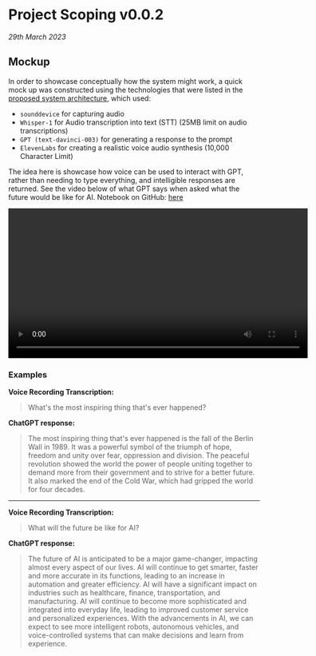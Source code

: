 # Project Scoping v0.0.2

*29th March 2023*


## Mockup

In order to showcase conceptually how the system might work, a quick mock up was constructed using the technologies that were listed in the [proposed system architecture](./v0.0.1.md#proposed-system-architecture), which used:

- `sounddevice` for capturing audio 
- `Whisper-1` for Audio transcription into text (STT) (25MB limit on audio transcriptions)
- `GPT (text-davinci-003)` for generating a response to the prompt 
- `ElevenLabs` for creating a realistic voice audio synthesis (10,000 Character Limit)


The idea here is showcase how voice can be used to interact with GPT, rather than needing to type everything, and intelligible responses are returned. See the video below of what GPT says when asked what the future would be like for AI. Notebook on GitHub: [here](https://github.com/tempnamefornow/ar-assistant/blob/main/notebooks/research/chatgpt/openai-api.ipynb)

<center>

<video style="width:600px" controls="" alt="type:video">
   <source src="../../../resources/video/project_documentation/scoping/chat_with_gpt.mov" type="video/mp4">
</video>

</center> 



### Examples

**Voice Recording Transcription:**

> What's the most inspiring thing that's ever happened?

**ChatGPT response:**

> The most inspiring thing that's ever happened is the fall of the Berlin Wall in 1989.
>It was a powerful symbol of the triumph of hope, freedom and unity over fear, oppression and division.
> The peaceful revolution showed the world the power of people uniting together to demand more from their government
> and to strive for a better future. It also marked the end of the Cold War, which had gripped the world for four decades.

---

**Voice Recording Transcription:**

> What will the future be like for AI?

**ChatGPT response:**
> The future of AI is anticipated to be a major game-changer, impacting almost every aspect of our lives. AI will continue to get smarter, faster and more accurate in its functions, leading to an increase in automation and greater efficiency. AI will have a significant impact on industries such as healthcare, finance, transportation, and manufacturing. AI will continue to become more sophisticated and integrated into everyday life, leading to improved customer service and personalized experiences. With the advancements in AI, we can expect to see more intelligent robots, autonomous vehicles, and voice-controlled systems that can make decisions and learn from experience.